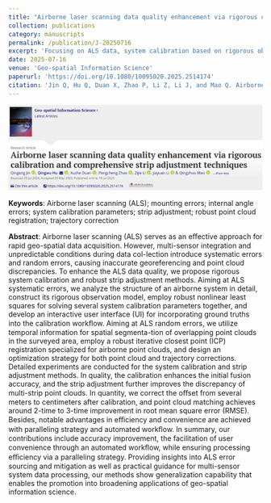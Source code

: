 ```yaml
---
title: "Airborne laser scanning data quality enhancement via rigorous calibration and comprehensive strip adjustment techniques"
collection: publications
category: manuscripts
permalink: /publication/J-20250716
excerpt: 'Focusing on ALS data, system calibration based on rigorous observation model, and strip adjustment based on robust ICP registration.'
date: 2025-07-16
venue: 'Geo-spatial Information Science'
paperurl: 'https://doi.org/10.1080/10095020.2025.2514174'
citation: 'Jin Q, Hu Q, Duan X, Zhao P, Li Z, Li J, and Mao Q. Airborne laser scanning data quality enhancement via rigorous calibration and comprehensive strip adjustment techniques[J]. <i>Geo-spatial Information Science</i>, 2025, 1-34.'
---
```


![](/files/publications/J-20250716/J-20250716-1.png)

**Keywords**: Airborne laser scanning (ALS); mounting errors; internal angle errors; system calibration parameters; strip adjustment; robust point cloud registration; trajectory correction

**Abstract**: 
Airborne laser scanning (ALS) serves as an eﬀective approach for rapid geo-spatial data acquisition. However, multi-sensor integration and unpredictable conditions during data col-lection introduce systematic errors and random errors, causing inaccurate georeferencing and point cloud discrepancies. To enhance the ALS data quality, we propose rigorous system calibration and robust strip adjustment methods. Aiming at ALS systematic errors, we analyze the structure of an airborne system in detail, construct its rigorous observation model, employ robust nonlinear least squares for solving several system calibration parameters together, and develop an interactive user interface (UI) for incorporating ground truths into the calibration workﬂow. Aiming at ALS random errors, we utilize temporal information for spatial segmenta-tion of overlapping point clouds in the surveyed area, employ a robust iterative closest point (ICP) registration specialized for airborne point clouds, and design an optimization strategy for both point cloud and trajectory corrections. Detailed experiments are conducted for the system calibration and strip adjustment methods. In quality, the calibration enhances the initial fusion accuracy, and the strip adjustment further improves the discrepancy of multi-strip point clouds. In quantity, we correct the oﬀset from several meters to centimeters after calibration, and point cloud matching achieves around 2-time to 3-time improvement in root mean square error (RMSE). Besides, notable advantages in eﬃciency and convenience are achieved with paralleling strategy and automated workﬂow. In summary, our contributions include accuracy improvement, the facilitation of user convenience through an automated workﬂow, while ensuring processing eﬃciency via a paralleling strategy. Providing insights into ALS error sourcing and mitigation as well as practical guidance for multi-sensor system data processing, our methods show generalization capability that enables the promotion into broadening applications of geo-spatial information science.
